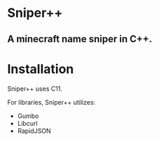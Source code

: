 # Sniper++

## A minecraft name sniper in C++.

# Installation

Sniper++ uses C11.

For libraries, Sniper++ utilizes:

- Gumbo
- Libcurl
- RapidJSON

